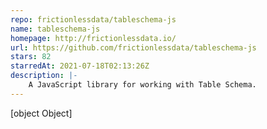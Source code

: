 ```yaml
---
repo: frictionlessdata/tableschema-js
name: tableschema-js
homepage: http://frictionlessdata.io/
url: https://github.com/frictionlessdata/tableschema-js
stars: 82
starredAt: 2021-07-18T02:13:26Z
description: |-
    A JavaScript library for working with Table Schema.
---
```


[object Object]
